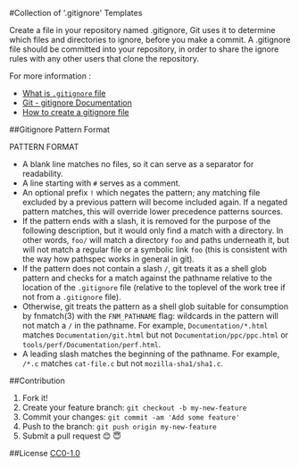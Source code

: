 #Collection of '.gitignore' Templates

Create a file in your repository named .gitignore, Git uses it to determine which files and directories to ignore, before you make a commit. A .gitignore file should be committed into your repository, in order to share the ignore rules with any other users that clone the repository.

For more information :

* [What is `.gitignore` file](https://help.github.com/articles/ignoring-files/)
* [Git - gitignore Documentation](https://git-scm.com/docs/gitignore)
* [How to create a gitignore file](https://help.github.com/articles/ignoring-files/)

##Gitignore Pattern Format

PATTERN FORMAT

* A blank line matches no files, so it can serve as a separator for readability.
* A line starting with `#` serves as a comment.
* An optional prefix `!` which negates the pattern; any matching file excluded by a previous pattern will become included again. If a negated pattern matches, this will override lower precedence patterns sources.
* If the pattern ends with a slash, it is removed for the purpose of the following description, but it would only find a match with a directory. In other words, `foo/` will match a directory `foo` and paths underneath it, but will not match a regular file or a symbolic link `foo` (this is consistent with the way how pathspec works in general in git).
* If the pattern does not contain a slash `/`, git treats it as a shell glob pattern and checks for a match against the pathname relative to the location of the `.gitignore` file (relative to the toplevel of the work tree if not from a `.gitignore` file).
* Otherwise, git treats the pattern as a shell glob suitable for consumption by fnmatch(3) with the `FNM_PATHNAME` flag: wildcards in the pattern will not match a `/` in the pathname. For example, `Documentation/*.html` matches `Documentation/git.html` but not `Documentation/ppc/ppc.html` or `tools/perf/Documentation/perf.html`.
* A leading slash matches the beginning of the pathname. For example, `/*.c` matches `cat-file.c` but not `mozilla-sha1/sha1.c`.

##Contribution

1. Fork it!
2. Create your feature branch: `git checkout -b my-new-feature`
3. Commit your changes: `git commit -am 'Add some feature'`
4. Push to the branch: `git push origin my-new-feature`
5. Submit a pull request 😊 😇

##License
[CC0-1.0](/LICENSE)